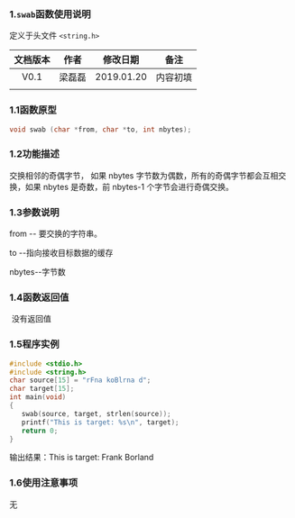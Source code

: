 ### 1.`swab`函数使用说明

定义于头文件 `<string.h>`



| 文档版本 |  作者  |  修改日期  |   备注   |
| :------: | :----: | :--------: | :------: |
|   V0.1   | 梁磊磊 | 2019.01.20 | 内容初填 |
|          |        |            |          |







### 1.1函数原型

```c
void swab (char *from, char *to, int nbytes);
```



### 1.2功能描述

 交换相邻的奇偶字节， 如果 nbytes 字节数为偶数，所有的奇偶字节都会互相交换，如果 nbytes 是奇数，前 nbytes-1 个字节会进行奇偶交换。 

### 1.3参数说明

from -- 要交换的字符串。

to --指向接收目标数据的缓存

nbytes--字节数

### 1.4函数返回值

​    没有返回值

### 1.5程序实例



```c
#include <stdio.h>  
#include <string.h>  
char source[15] = "rFna koBlrna d";  
char target[15];  
int main(void)  
{  
   swab(source, target, strlen(source));  
   printf("This is target: %s\n", target);  
   return 0;  
}  
```



输出结果：This is target: Frank Borland



### 1.6使用注意事项

无
